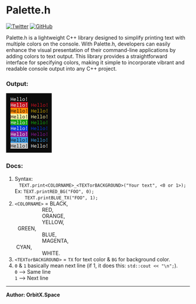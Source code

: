 # Palette.h
<a href='https://twitter.com/OrbitX_Space?t=jEPMn_Dx5wny0qKDew298Q&s=08' target="_blank"><img alt='Twitter' src='https://img.shields.io/badge/OrbitX.Space-100000?style=flat&logo=Twitter&logoColor=white&labelColor=08a4f6&color=2f3136'/></a>
<a href='' target="_blank"><img alt='GitHub' src='https://img.shields.io/badge/GitHub-Passing-100000?style=flat&logo=GitHub&logoColor=white&labelColor=2b3838&color=2aae48'/></a>

Palette.h is a lightweight C++ library designed to simplify printing text with multiple colors on the console. With Palette.h, developers can easily enhance the visual presentation of their command-line applications by adding colors to text output. This library provides a straightforward interface for specifying colors, making it simple to incorporate vibrant and readable console output into any C++ project.<br>

### Output:
![example output](example.png)<br>

### Docs:
1. Syntax:<br>
‎ ‎ ‎ `TEXT.print<COLORNAME>_<TEXTorBACKGROUND>("Your text", <0 or 1>);`<br>
‎ ‎ ‎ Ex: `TEXT.printRED_BG("FOO", 0);`<br>
‎ ‎ ‎ ‎ ‎ ‎ ‎ `TEXT.printBLUE_TX("FOO", 1);`<br>
3. `<COLORNAME>` = BLACK,<br>
‎ ‎ ‎ ‎ ‎ ‎ ‎ ‎ ‎ ‎ ‎ ‎ ‎ ‎ ‎ ‎ ‎ ‎ ‎ RED,<br>
‎ ‎ ‎ ‎ ‎ ‎ ‎ ‎ ‎ ‎ ‎ ‎ ‎ ‎ ‎ ‎ ‎ ‎ ‎ ORANGE,<br>
‎ ‎ ‎ ‎ ‎ ‎ ‎ ‎ ‎ ‎ ‎ ‎ ‎ ‎ ‎ ‎ ‎ ‎ ‎ YELLOW,<br>
‎ ‎ ‎ ‎ ‎ ‎ ‎ ‎ ‎ ‎ ‎ ‎ ‎ ‎ ‎ ‎ ‎ ‎ ‎ GREEN,<br>
‎ ‎ ‎ ‎ ‎ ‎ ‎ ‎ ‎ ‎ ‎ ‎ ‎ ‎ ‎ ‎ ‎ ‎ ‎ BLUE,<br>
‎ ‎ ‎ ‎ ‎ ‎ ‎ ‎ ‎ ‎ ‎ ‎ ‎ ‎ ‎ ‎ ‎ ‎ ‎ MAGENTA,<br>
‎ ‎ ‎ ‎ ‎ ‎ ‎ ‎ ‎ ‎ ‎ ‎ ‎ ‎ ‎ ‎ ‎ ‎ ‎ CYAN,<br>
‎ ‎ ‎ ‎ ‎ ‎ ‎ ‎ ‎ ‎ ‎ ‎ ‎ ‎ ‎ ‎ ‎ ‎ ‎ WHITE.<br>
4. `<TEXTorBACKGROUND>` = `TX` for text color & `BG` for background color.<br>
5. `0` & `1` basically mean next line (if 1, it does this: `std::cout << "\n";`).<br>
       `0` --> Same line<br>
       `1` --> Next line<br>
***
**Author: OrbitX.Space**
